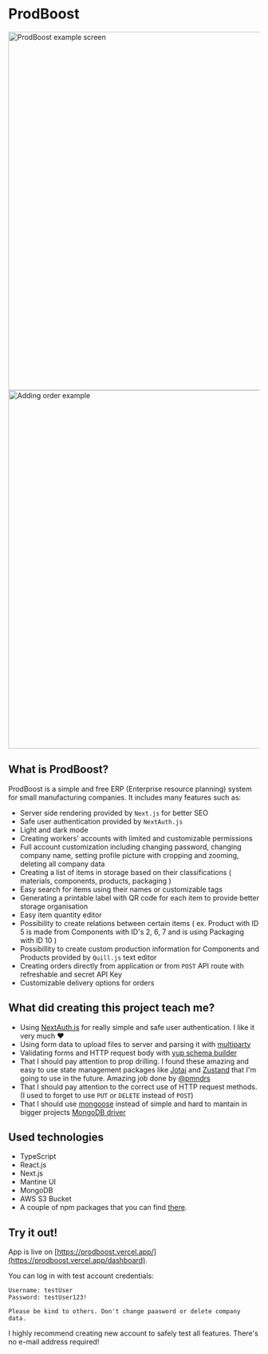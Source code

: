 # ProdBoost
<img width="717" alt="ProdBoost example screen" src="https://user-images.githubusercontent.com/50043764/174663524-d010eee2-4866-4496-84db-ecd1652e48de.png">
<img width="717" alt="Adding order example" src="https://user-images.githubusercontent.com/50043764/174664273-fc5d528d-0524-44f1-bfb5-b4ecfcfd5957.png">

## What is ProdBoost?
ProdBoost is a simple and free ERP (Enterprise resource planning) system for small manufacturing companies. It includes many features such as:
- Server side rendering provided by `Next.js` for better SEO
- Safe user authentication provided by `NextAuth.js`
- Light and dark mode
- Creating workers' accounts with limited and customizable permissions
- Full account customization including changing password, changing company name, setting profile picture with cropping and zooming, deleting all company data
- Creating a list of items in storage based on their classifications ( materials, components, products, packaging )
- Easy search for items using their names or customizable tags
- Generating a printable label with QR code for each item to provide better storage organisation
- Easy item quantity editor
- Possibility to create relations between certain items ( ex. Product with ID 5 is made from Components with ID's 2, 6, 7 and is using Packaging with ID 10 )
- Possibillity to create custom production information for Components and Products provided by `Quill.js` text editor
- Creating orders directly from application or from `POST` API route with refreshable and secret API Key
- Customizable delivery options for orders

## What did creating this project teach me?
- Using [NextAuth.js](https://github.com/nextauthjs/next-auth) for really simple and safe user authentication. I like it very much ❤️
- Using form data to upload files to server and parsing it with [multiparty](https://github.com/pillarjs/multiparty)
- Validating forms and HTTP request body with [yup schema builder](https://github.com/jquense/yup)
- That I should pay attention to prop drilling. I found these amazing and easy to use state management packages like [Jotai](https://github.com/pmndrs/jotai) and [Zustand](https://github.com/pmndrs/zustand) that I'm going to use in the future. Amazing job done by [@pmndrs](https://github.com/pmndrs)
- That I should pay attention to the correct use of HTTP request methods. (I used to forget to use `PUT` or `DELETE` instead of `POST`)
- That I should use [mongoose](https://github.com/Automattic/mongoose) instead of simple and hard to mantain in bigger projects [MongoDB driver](https://github.com/mongodb/node-mongodb-native)

## Used technologies
- TypeScript
- React.js
- Next.js
- Mantine UI
- MongoDB
- AWS S3 Bucket
- A couple of npm packages that you can find [there](https://github.com/tmusial99/ProdBoost-and-API-Next.js/blob/main/package.json).
## Try it out!
App is live on [https://prodboost.vercel.app/](https://prodboost.vercel.app/dashboard).

You can log in with test account credentials:
```
Username: testUser
Password: testUser123!

Please be kind to others. Don't change paasword or delete company data.
```
I highly recommend creating new account to safely test all features. There's no e-mail address required!
